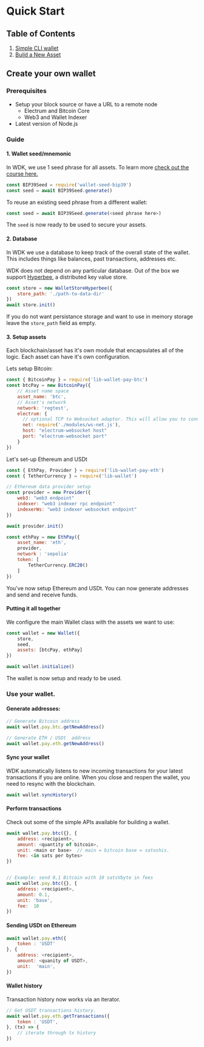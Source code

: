 
# Quick Start


## Table of Contents
1. [Simple CLI wallet](#create-your-own-wallet)
2. [Build a New Asset](./new-asset.md)

## Create your own wallet

### Prerequisites
- Setup your block source or have a URL to a remote node
    - Electrum and Bitcoin Core
    - Web3 and Wallet Indexer
- Latest version of Node.js

### Guide

#### 1. Wallet seed/mnemonic
In WDK, we use 1 seed phrase for all assets. To learn more [check out the course here.](https://planb.network/en/courses/cyp201)


```javascript
const BIP39Seed = require('wallet-seed-bip39')
const seed = await BIP39Seed.generate()
```

To reuse an existing seed phrase from a different wallet:
```javascript
const seed = await BIP39Seed.generate(<seed phrase here>)
```

The `seed` is now ready to be used to secure your assets.

#### 2. Database

In WDK we use a database to keep track of the overall state of the wallet. This includes things like balances, past transactions, addresses etc.

WDK does not depend on any particular database. Out of the box we support [Hyperbee](https://github.com/holepunchto/hyperbee), a distributed key value store.

```javascript
const store = new WalletStoreHyperbee({
    store_path: './path-to-data-dir'
})
await store.init()
```

If you do not want persistance storage and want to use in memory storage leave the `store_path` field as empty.

#### 3. Setup assets
Each blockchain/asset has it's own module that encapsulates all of the logic. Each asset can have it's own configuration.


Lets setup Bitcoin:
```javascript
const { BitcoinPay } = require('lib-wallet-pay-btc')
const btcPay = new BitcoinPay({
    // Asset name space
    asset_name: 'btc',
    // Asset's network
    network: 'regtest',
    electrum: {
      // optional TCP to Websocket adaptor. This will allow you to connect to a websocket electrum node
      net: require('./modules/ws-net.js'),
      host: "electrum-websocket host"
      port: "electrum-websocket port"
    }
})

```

Let's set-up Ethereum and USDt
```javascript
const { EthPay, Provider } = require('lib-wallet-pay-eth')
const { TetherCurrency } = require('lib-wallet')

// Ethereum data provider setup
const provider = new Provider({
    web3: "web3 endpoint" 
    indexer: "web3 indexer rpc endpoint"
    indexerWs: "web3 indexer websocket endpoint"
})

await provider.init()

const ethPay = new EthPay({
    asset_name: 'eth',
    provider,
    network : 'sepolia'
    token: [
        TetherCurrency.ERC20()
    ]
})

```

You've now setup Ethereum and USDt. You can now generate addresses and send and receive funds.

#### Putting it all together

We configure the main Wallet class with the assets we want to use:

```javascript
const wallet = new Wallet({
    store,
    seed,
    assets: [btcPay, ethPay]
})

await wallet.initialize()
```

The wallet is now setup and ready to be used.

### Use your wallet.

#### Generate addresses:

```javascript
// Generate Bitcoin address
await wallet.pay.btc.getNewAddress()

// Generate ETH / USDt  address
await wallet.pay.eth.getNewAddress()
```

#### Sync your wallet

WDK automatically listens to new incoming transactions for your latest transactions if you are online. When you close and reopen the wallet, you need to resync with the blockchain.

```javascript
await wallet.syncHistory()
```

#### Perform transactions

Check out some of the simple APIs available for building a wallet.


```javascript
await wallet.pay.btc({}, {
    address: <recipient>,
    amount: <quantity of bitcoin>,
    unit: <main or base>  // main = bitcoin base = satoshis. 
    fee: <in sats per bytes>
})


// Example: send 0,1 Bitcoin with 10 satsVbyte in fees
await wallet.pay.btc({}, {
    address: <recipient>,
    amount: 0.1,
    unit: 'base',
    fee:  10
})

```

#### Sending USDt on Ethereum 

```javascript
await wallet.pay.eth({
    token : 'USDT'
}, {
    address: <recipient>,
    amount: <quanity of USDT>,
    unit:  'main',
})
```


#### Wallet history

Transaction history now works via an iterator.

```javascript
// Get USDT transactions history.
await wallet.pay.eth.getTransactions({
    token : 'USDT',
}, (tx) => {
    // iterate through tx history
})
```

